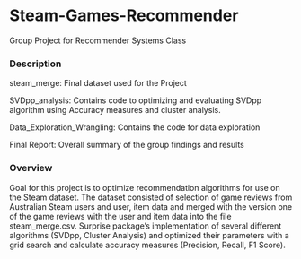# Steam-Games-Recommender

Group Project for Recommender Systems Class

### Description

steam_merge: Final dataset used for the Project

SVDpp_analysis: Contains code to optimizing and evaluating SVDpp algorithm using Accuracy measures and cluster analysis.

Data_Exploration_Wrangling: Contains the code for data exploration 

Final Report: Overall summary of the group findings and results

### Overview

Goal for this project is to optimize recommendation algorithms for use on the Steam dataset. The dataset consisted of selection of game reviews from Australian Steam users and user, item data and merged with the version one of the game reviews with the user and item data into the file steam_merge.csv. Surprise package’s implementation of several different algorithms (SVDpp, Cluster Analysis) and optimized their parameters with a grid search and calculate accuracy measures (Precision, Recall, F1 Score). 
